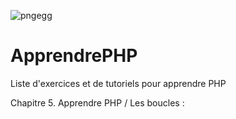 ![pngegg](https://user-images.githubusercontent.com/78653152/131904741-6bebe1d1-cab4-45c6-a7e0-99a361d25e12.png)
# ApprendrePHP
Liste d'exercices et de tutoriels pour apprendre PHP


Chapitre 5. Apprendre PHP / Les boucles : 

<?php

// Enoncé : 
// Algorithme qui demande à l'utilisateur de rentrer une note ou de taper "fin". 
// Chaque note est sauvegardée dans un tableau $notes (penser $notes[]).
// à la fin on affiche le tableau de notes sous forme de liste.


// Pseudocode : 

// 1. Tant que l'utilisateur ne tape pas fin. {
//     1.1. On lui demande d'entrer une note. 
// }
// 2. On vérifie si l'utilisateur a tapé 'fin" ou non. 
// 3. On ajoute la note tapée au tableau de notes. 
//      3.1. On doit transformer les notes entrées par l'utilisateur en nombre.
// 4.Pour chaque note dans note. 
    // On affiche "-note". 


// Code : 
    $notes = []; 
    $action = null;

// 1.Tant que l'utilisateur ne tape pas 'fin' : 
while ($action !=='fin') {
//      1.1. On lui demande de taper une note : 
        $action = readline('Veuillez entrer une note (ou \'fin\' pour terminer la saisie.) ');  

// 2. On vérifie si l'utilisateur a tapé 'fin' ou non. 
if ($action !== 'fin') {

//  3. On ajoute la note tapée dans le tableau de notes.
// Dans ce cas l'utilisateur veut entrer une autre note. 
// Il faut donc ajouter la note entrée par l'utilisateur dans le tableau déclaré en début. 
//  3.1. On transforme l'entrée de l'utilisateur de "readline" en "integer".
    $notes[] = (int)$action;
}
};

foreach  ($notes as $note) {
    echo "- $note \n";
}

// code en entier : 
$notes = []; 
$action = null;

while ($action !== 'fin') {
    $action = readline('Veuillez entrer une note (ou \'fin\' pour terminer la saisie.) ');  
    if ($action !== 'fin') {
        $notes[] = (int)$action;
    }
} 

foreach ($notes as $note) {
    echo "- $note";
}
?>
